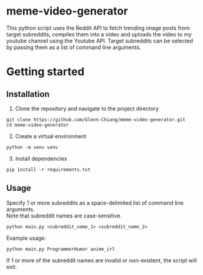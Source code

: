 ﻿# meme-video-generator
This python script uses the Reddit API to fetch trending image posts from target subreddits, compiles them into a video and uploads the video to my youtube channel using the Youtube API. Target subreddits can be selected by passing them as a list of command line arguments.
# Getting started
## Installation
1. Clone the repository and navigate to the project directory
```
git clone https://github.com/Glenn-Chiang/meme-video-generator.git
cd meme-video-generator
```
2. Create a virtual environment
```
python -m venv venv
```
3. Install dependencies
```
pip install -r requirements.txt
```
## Usage
Specify 1 or more subreddits as a space-delimited list of command line arguments.  
Note that subreddit names are case-sensitive.
```
python main.py <subreddit_name_1> <subreddit_name_2>
```
Example usage:
```
python main.py ProgrammerHumor anime_irl
```
If 1 or more of the subreddit names are invalid or non-existent, the script will exit.
